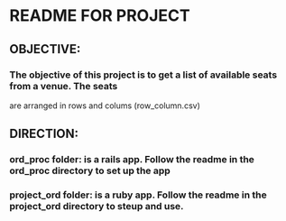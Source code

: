 # README FOR PROJECT


## OBJECTIVE: 

### The objective of this project is to get a list of available seats from a venue. The seats 
  are arranged in rows and colums (row_column.csv)


## DIRECTION:

### ord_proc folder: is a rails app. Follow the readme in the ord_proc directory to set up the app


### project_ord folder: is a ruby app. Follow the readme in the project_ord directory to steup and use.

